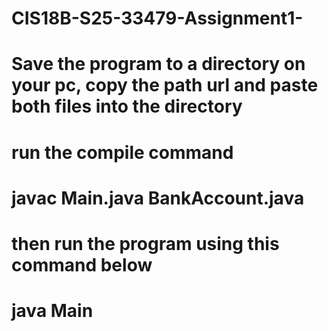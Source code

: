 # CIS18B-S25-33479-Assignment1-
# Save the program to a directory on your pc, copy the path url and paste both files into the directory
# run the compile command 
# javac Main.java BankAccount.java
# then run the program using this command below
# java Main
